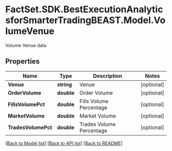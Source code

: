 # FactSet.SDK.BestExecutionAnalyticsforSmarterTradingBEAST.Model.VolumeVenue
Volume Venue data

## Properties

Name | Type | Description | Notes
------------ | ------------- | ------------- | -------------
**Venue** | **string** | Venue | [optional] 
**OrderVolume** | **double** | Order Volume | [optional] 
**FillsVolumePct** | **double** | Fills Volume Percentage | [optional] 
**MarketVolume** | **double** | Market Volume | [optional] 
**TradesVolumePct** | **double** | Trades Volume Percentage | [optional] 

[[Back to Model list]](../README.md#documentation-for-models) [[Back to API list]](../README.md#documentation-for-api-endpoints) [[Back to README]](../README.md)

